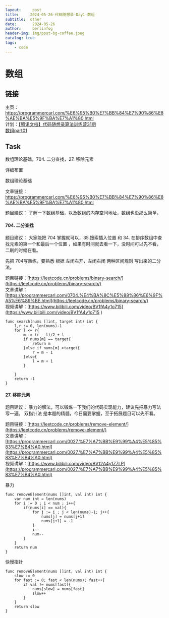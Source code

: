 ```yaml
---
layout:     post
title:     2024-05-26-代码随想录-Day1-数组
subtitle:  other
date:       2024-05-26
author:     berlinfog
header-img: img/post-bg-coffee.jpeg
catalog: true
tags:
    - code
---
```

# 数组

## 链接
主页：https://programmercarl.com/%E6%95%B0%E7%BB%84%E7%90%86%E8%AE%BA%E5%9F%BA%E7%A1%80.html  
计划：[【腾讯文档】代码随想录算法训练营31期](https://docs.qq.com/doc/DUHNxTklMUlRSZ0Fx)  
[数组part01](https://docs.qq.com/doc/DUG9UR2ZUc3BjRUdY) 

## Task

数组理论基础，704. 二分查找，27. 移除元素  

 详细布置

 数组理论基础  

文章链接：https://programmercarl.com/%E6%95%B0%E7%BB%84%E7%90%86%E8%AE%BA%E5%9F%BA%E7%A1%80.html

题目建议： 了解一下数组基础，以及数组的内存空间地址，数组也没那么简单。

#### 704. 二分查找 

题目建议： 大家能把 704 掌握就可以，35.搜索插入位置 和 34. 在排序数组中查找元素的第一个和最后一个位置 ，如果有时间就去看一下，没时间可以先不看，二刷的时候在看。

先把 704写熟练，要熟悉 根据 左闭右开，左闭右闭 两种区间规则 写出来的二分法。

题目链接：[https://leetcode.cn/problems/binary-search/](https://leetcode.cn/problems/binary-search/)  
文章讲解：[https://programmercarl.com/0704.%E4%BA%8C%E5%88%86%E6%9F%A5%E6%89%BE.html](https://leetcode.cn/problems/binary-search/)  
视频讲解：[https://www.bilibili.com/video/BV1fA4y1o715](https://www.bilibili.com/video/BV1fA4y1o715 )

```
func search(nums []int, target int) int {
    l,r := 0, len(nums)-1
    for l <= r{
        m := (r - l)/2 + l
        if nums[m] == target{
            return m
        }else if nums[m] >target{
            r = m - 1
        }else{
            l = m + 1
        }

    }
    return -1
}

```

 
#### 27. 移除元素

题目建议：  暴力的解法，可以锻炼一下我们的代码实现能力，建议先把暴力写法写一遍。 双指针法 是本题的精髓，今日需要掌握，至于拓展题目可以先不看。 

题目链接：[https://leetcode.cn/problems/remove-element/](https://leetcode.cn/problems/remove-element/)     
文章讲解：[https://programmercarl.com/0027.%E7%A7%BB%E9%99%A4%E5%85%83%E7%B4%A0.html](https://programmercarl.com/0027.%E7%A7%BB%E9%99%A4%E5%85%83%E7%B4%A0.html)    
视频讲解：[https://www.bilibili.com/video/BV12A4y1Z7LP](https://programmercarl.com/0027.%E7%A7%BB%E9%99%A4%E5%85%83%E7%B4%A0.html)     


暴力
```
func removeElement(nums []int, val int) int {
    var num int = len(nums)
    for i := 0 ; i < num ; i++{
        if(nums[i] == val){
            for j := i ; j < len(nums)-1; j++{
                nums[j] = nums[j+1]
                nums[j+1] = -1
            }
            i--
            num--
        }
    }
    return num
}

```
快慢指针
```
func removeElement(nums []int, val int) int {
    slow := 0
    for fast := 0; fast < len(nums); fast++{
        if val != nums[fast]{
            nums[slow] = nums[fast]
            slow++
        }
    }
    return slow
}

```


